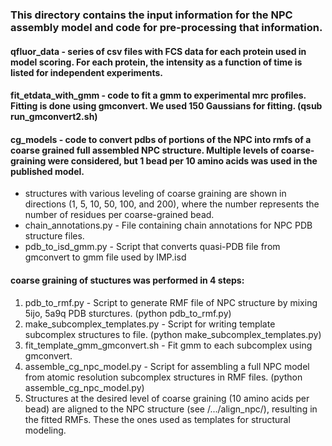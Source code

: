 ### This directory contains the input information for the NPC assembly model and code for pre-processing that information.

#### qfluor_data - series of csv files with FCS data for each protein used in model scoring. For each protein, the intensity as a function of time is listed for independent experiments.

#### fit_etdata_with_gmm - code to fit a gmm to experimental mrc profiles. Fitting is done using gmconvert. We used 150 Gaussians for fitting. (qsub run_gmconvert2.sh)

#### cg_models - code to convert pdbs of portions of the NPC into rmfs of a coarse grained full assembled NPC structure. Multiple levels of coarse-graining were considered, but 1 bead per 10 amino acids was used in the published model.
- structures with various leveling of coarse graining are shown in directions (1, 5, 10, 50, 100, and 200), where the number represents the number of residues per coarse-grained bead.
- chain_annotations.py - File containing chain annotations for NPC PDB structure files.
- pdb_to_isd_gmm.py - Script that converts quasi-PDB file from gmconvert to gmm file used by IMP.isd

#### coarse graining of stuctures was performed in 4 steps:
1. pdb_to_rmf.py - Script to generate RMF file of NPC structure by mixing 5ijo, 5a9q PDB sturctures. (python pdb_to_rmf.py)
2. make_subcomplex_templates.py - Script for writing template subcomplex structures to file. (python make_subcomplex_templates.py)
3. fit_template_gmm_gmconvert.sh - Fit gmm to each subcomplex using gmconvert.
4. assemble_cg_npc_model.py - Script for assembling a full NPC model from atomic resolution subcomplex structures in RMF files. (python assemble_cg_npc_model.py)
5. Structures at the desired level of coarse graining (10 amino acids per bead) are aligned to the NPC structure (see /.../align_npc/), resulting in the fitted RMFs. These the ones used as templates for structural modeling.